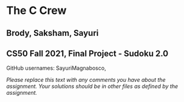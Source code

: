 # The C Crew
## Brody, Saksham, Sayuri
## CS50 Fall 2021, Final Project - Sudoku 2.0

GitHub usernames: SayuriMagnabosco,

*Please replace this text with any comments you have about the assignment.  Your solutions should be in other files as defined by the assignment.*

